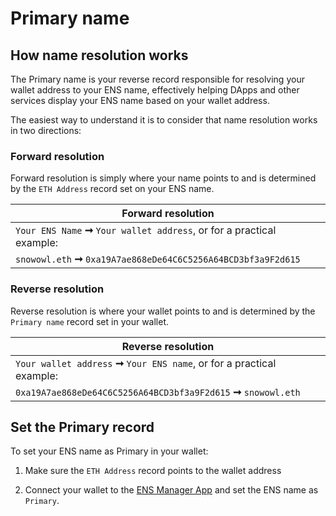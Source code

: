 # Primary name

<!--
| With Primary name set | Without Primary name set |
|-----------------------|--------------------------|
|                       |                          |
-->

## How name resolution works

The Primary name is your reverse record responsible for resolving your wallet address to your ENS name, effectively helping DApps and other services display your ENS name based on your wallet address.

The easiest way to understand it is to consider that name resolution works in two directions:

### Forward resolution
Forward resolution is simply where your name points to and is determined by the `ETH Address` record set on your ENS name.

| Forward resolution                                                      |
|-------------------------------------------------------------------------|
|`Your ENS Name` **➞** `Your wallet address`, or for a practical example: |
|`snowowl.eth` **➞** `0xa19A7ae868eDe64C6C5256A64BCD3bf3a9F2d615`         |

### Reverse resolution
Reverse resolution is where your wallet points to and is determined by the `Primary name` record set in your wallet.

| Reverse resolution                                                       |
|--------------------------------------------------------------------------|
| `Your wallet address` **➞** `Your ENS name`, or for a practical example: |
| `0xa19A7ae868eDe64C6C5256A64BCD3bf3a9F2d615` **➞** `snowowl.eth`         |

## Set the Primary record

To set your ENS name as Primary in your wallet:

1. Make sure the `ETH Address` record points to the wallet address

1. Connect your wallet to the [ENS Manager App](https://app.ens.domains) and set the ENS name as `Primary`.
